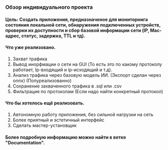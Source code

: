 ### Обзор индивидуального проекта 
#### Цель: Создать приложения, предназначеное для мониторнига состояния локальной сети, обнаружения подключенных устройств, проверки их доступности и сбор базовой информации сети (IP, Mac-адрес, статус, задержка, TTL и тд). 
#### Что уже реализовано.
  1. Захват трафика
  2. Вывод инорфмации о сети на GUI (То есть это по какому протоколу работает, Ip-входящий и ip-исходящий и т.д).
  3. Анализ трафика через базовую модель ИИ. (Экспорт сделан через onnx) (Полуреализованно)
  4. Сохранение захваченного трафика в .sql или .csv
  5. Фильтрация по протоколам (Если надо найти конкретный протокол)
#### Что бы хотелось ещё реализовать.
  1. Автономную работу приложения, без сильной нагрузки на сеть
  2. Более приятный и эстетичный интерфейс
  3. Сделать мастер-установщик
#### Более подробную информацию можно найти в ветке "Documentation".
